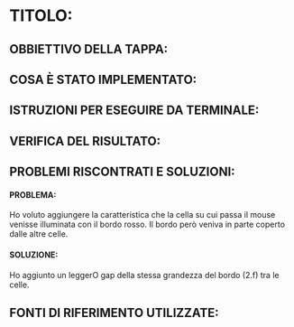 # TITOLO: 

## OBBIETTIVO DELLA TAPPA: 

## COSA È STATO IMPLEMENTATO: 

## ISTRUZIONI PER ESEGUIRE DA TERMINALE: 

## VERIFICA DEL RISULTATO: 

## PROBLEMI RISCONTRATI E SOLUZIONI:
#### PROBLEMA:  
Ho voluto aggiungere la caratteristica che la cella su cui passa il mouse venisse illuminata con il bordo rosso. Il bordo però veniva in parte coperto dalle altre celle. 
#### SOLUZIONE: 
Ho aggiunto un leggerO gap della stessa grandezza del bordo (2.f) tra le celle. 

## FONTI DI RIFERIMENTO UTILIZZATE: 

